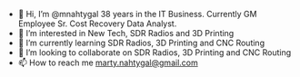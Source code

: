 - 👋 Hi, I’m @mnahtygal
38 years in the IT Business.
Currently GM Employee Sr. Cost Recovery Data Analyst.
- 👀 I’m interested in New Tech, SDR Radios and 3D Printing
- 🌱 I’m currently learning SDR Radios, 3D Printing and CNC Routing
- 💞️ I’m looking to collaborate on SDR Radios, 3D Printing and CNC Routing
- 📫 How to reach me marty.nahtygal@gmail.com

<!---
mnahtygal/mnahtygal is a ✨ special ✨ repository because its `README.md` (this file) appears on your GitHub profile.
You can click the Preview link to take a look at your changes.
--->
